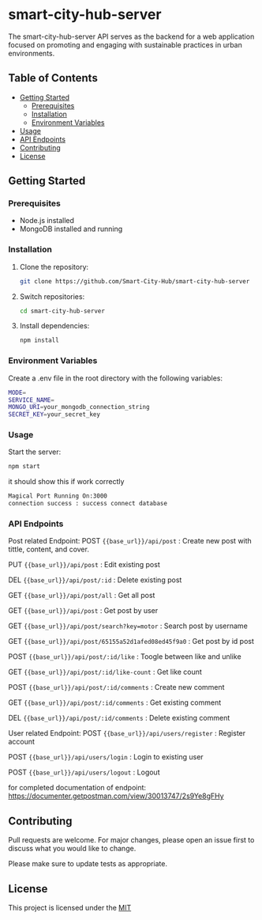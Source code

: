 # smart-city-hub-server

The smart-city-hub-server API serves as the backend for a web application focused on promoting and engaging with sustainable practices in urban environments. 

## Table of Contents

- [Getting Started](#getting-started)
  - [Prerequisites](#prerequisites)
  - [Installation](#installation)
  - [Environment Variables](#environment-variables)
- [Usage](#usage)
- [API Endpoints](#api-endpoints)
- [Contributing](#contributing)
- [License](#license)

## Getting Started

### Prerequisites

- Node.js installed
- MongoDB installed and running

### Installation

1. Clone the repository:

   ```bash
   git clone https://github.com/Smart-City-Hub/smart-city-hub-server
   ```

2. Switch repositories:

   ```bash
   cd smart-city-hub-server
   ```

3. Install dependencies:

   ```bash
   npm install
   ```

### Environment Variables

Create a .env file in the root directory with the following variables:

```bash
MODE=
SERVICE_NAME=
MONGO_URI=your_mongodb_connection_string
SECRET_KEY=your_secret_key
```

### Usage

Start the server:

```bash
npm start
```

it should show this if work correctly

```bash
Magical Port Running On:3000
connection success : success connect database
```

### API Endpoints

Post related Endpoint:
POST `{{base_url}}/api/post` : Create new post with tittle, content, and cover.

PUT `{{base_url}}/api/post` : Edit existing post

DEL `{{base_url}}/api/post/:id` : Delete existing post

GET `{{base_url}}/api/post/all` : Get all post

GET `{{base_url}}/api/post` : Get post by user

GET `{{base_url}}/api/post/search?key=motor` : Search post by username

GET `{{base_url}}/api/post/65155a52d1afed08ed45f9a0` : Get post by id post

POST `{{base_url}}/api/post/:id/like` : Toogle between like and unlike

GET `{{base_url}}/api/post/:id/like-count` : Get like count

POST `{{base_url}}/api/post/:id/comments` : Create new comment

GET `{{base_url}}/api/post/:id/comments` : Get existing comment

DEL `{{base_url}}/api/post/:id/comments` : Delete existing comment

User related Endpoint:
POST `{{base_url}}/api/users/register` : Register account

POST `{{base_url}}/api/users/login` : Login to existing user

POST `{{base_url}}/api/users/logout` : Logout

for completed documentation of endpoint:
https://documenter.getpostman.com/view/30013747/2s9Ye8gFHy

## Contributing

Pull requests are welcome. For major changes, please open an issue first
to discuss what you would like to change.

Please make sure to update tests as appropriate.

## License

This project is licensed under the [MIT](https://choosealicense.com/licenses/mit/)
